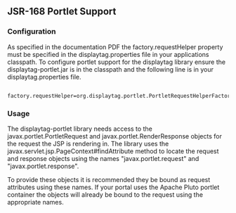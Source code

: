 JSR-168 Portlet Support
-----------------------

### Configuration

As specified in the documentation PDF the factory.requestHelper property
must be specified in the displaytag.properties file in your applications
classpath. To configure portlet support for the displaytag library
ensure the displaytag-portlet.jar is in the classpath and the following
line is in your displaytag.properties file.

     factory.requestHelper=org.displaytag.portlet.PortletRequestHelperFactory

### Usage

The displaytag-portlet library needs access to the
javax.portlet.PortletRequest and javax.portlet.RenderResponse objects
for the request the JSP is rendering in. The library uses the
javax.servlet.jsp.PageContext\#findAttribute method to locate the
request and response objects using the names "javax.portlet.request" and
"javax.portlet.response".

To provide these objects it is recommended they be bound as request
attributes using these names. If your portal uses the Apache Pluto
portlet container the objects will already be bound to the request using
the appropriate names.

